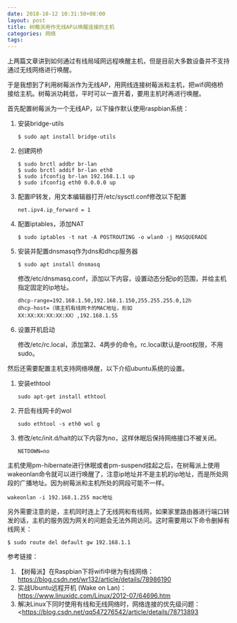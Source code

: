 ```yaml
---
date: 2018-10-12 10:31:50+08:00
layout: post
title: 树莓派用作无线AP以唤醒连接的主机
categories: 网络
tags: 
---
```


上两篇文章讲到如何通过有线局域网远程唤醒主机，但是目前大多数设备并不支持通过无线网络进行唤醒。

于是我想到了利用树莓派作为无线AP，用网线连接树莓派和主机，把wifi网络桥接给主机。树莓派功耗低，平时可以一直开着，要用主机时再进行唤醒。

首先配置树莓派为一个无线AP，以下操作默认使用raspbian系统：

1. 安装bridge-utils

    `$ sudo apt install bridge-utils`

2. 创建网桥

    ```
    $ sudo brctl addbr br-lan
    $ sudo brctl addif br-lan eth0
    $ sudo ifconfig br-lan 192.168.1.1 up
    $ sudo ifconfig eth0 0.0.0.0 up
    ```
    
3. 配置IP转发，用文本编辑器打开/etc/sysctl.conf修改以下配置

    `net.ipv4.ip_forward = 1`
    
4. 配置iptables，添加NAT

    `$ sudo iptables -t nat -A POSTROUTING -o wlan0 -j MASQUERADE`
    
    
5. 安装并配置dnsmasq作为dns和dhcp服务器

    `$ sudo apt install dnsmasq`
    
    修改/etc/dnsmasq.conf，添加以下内容，设置动态分配ip的范围，并给主机指定固定的ip地址。
    
    ```
    dhcp-range=192.168.1.50,192.168.1.150,255.255.255.0,12h
    dhcp-host=（填主机有线网卡的MAC地址，形如XX:XX:XX:XX:XX:XX）,192.168.1.55
    ```

6. 设置开机启动

    修改/etc/rc.local，添加第2、4两步的命令。rc.local默认是root权限，不用sudo。
    
然后还需要配置主机支持网络唤醒，以下介绍ubuntu系统的设置。

1. 安装ethtool

    `sudo apt-get install ethtool`
    
2. 开启有线网卡的wol

    `sudo ethtool -s eth0 wol g`
    
3. 修改/etc/init.d/halt的以下内容为no，这样休眠后保持网络接口不被关闭。

    `NETDOWN=no`


    
主机使用pm-hibernate进行休眠或者pm-suspend挂起之后，在树莓派上使用wakeonlan命令就可以进行唤醒了，注意ip地址并不是主机的ip地址，而是所处网段的广播地址。因为树莓派和主机所处的网段可能不一样。

`wakeonlan -i 192.168.1.255 mac地址`

另外需要注意的是，主机同时连上了无线网和有线网，如果家里路由器进行端口转发的话，主机的服务因为网关的问题会无法外网访问。这时需要用以下命令删掉有线网关：

`$ sudo route del default gw 192.168.1.1`
    
    
参考链接：

1. 【树莓派】在Raspbian下将wifi中继为有线网络：<https://blog.csdn.net/wr132/article/details/78986190>
2. 实战Ubuntu远程开机 (Wake on Lan)：<https://www.linuxidc.com/Linux/2012-07/64696.htm>
3. 解决Linux下同时使用有线和无线网络时，网络连接的优先级问题：<https://blog.csdn.net/qq547276542/article/details/78713893
>
